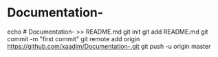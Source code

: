 # Documentation-

echo # Documentation- >> README.md
git init
git add README.md
git commit -m "first commit"
git remote add origin https://github.com/xaadim/Documentation-.git
git push -u origin master
